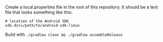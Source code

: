 Create a local.properties file in the root of this repository.
It should be a text file that looks something like this:

```
# location of the Android SDK
sdk.dir=/path/to/android-sdk-linux
```

Build with ```./gradlew clean && ./gradlew assembleRelease```
